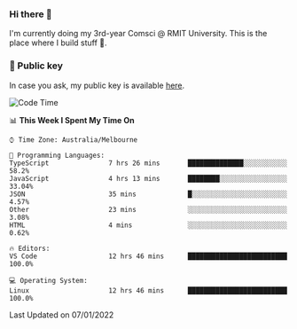 ### Hi there 👋

I'm currently doing my 3rd-year Comsci @ RMIT University. This is the place where I build stuff 👀. 

### 🔑 Public key

In case you ask, my public key is available [here](https://public.auspham.dev/).

<!--START_SECTION:waka-->
![Code Time](http://img.shields.io/badge/Code%20Time-742%20hrs%201%20min-blue)

📊 **This Week I Spent My Time On** 

```text
⌚︎ Time Zone: Australia/Melbourne

💬 Programming Languages: 
TypeScript               7 hrs 26 mins       ██████████████░░░░░░░░░░░   58.2% 
JavaScript               4 hrs 13 mins       ████████░░░░░░░░░░░░░░░░░   33.04% 
JSON                     35 mins             █░░░░░░░░░░░░░░░░░░░░░░░░   4.57% 
Other                    23 mins             ░░░░░░░░░░░░░░░░░░░░░░░░░   3.08% 
HTML                     4 mins              ░░░░░░░░░░░░░░░░░░░░░░░░░   0.62%

🔥 Editors: 
VS Code                  12 hrs 46 mins      █████████████████████████   100.0%

💻 Operating System: 
Linux                    12 hrs 46 mins      █████████████████████████   100.0%

```


 Last Updated on 07/01/2022
<!--END_SECTION:waka-->

<!--
**rockmanvnx6/rockmanvnx6** is a ✨ _special_ ✨ repository because its `README.md` (this file) appears on your GitHub profile.

Here are some ideas to get you started:

- 🔭 I’m currently working on ...
- 🌱 I’m currently learning ...
- 👯 I’m looking to collaborate on ...
- 🤔 I’m looking for help with ...
- 💬 Ask me about ...
- 📫 How to reach me: ...
- 😄 Pronouns: ...
- ⚡ Fun fact: ...
-->

